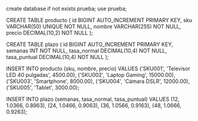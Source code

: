 create database if not exists prueba;
use prueba;

CREATE TABLE producto (
    id BIGINT AUTO_INCREMENT PRIMARY KEY,
    sku VARCHAR(50) UNIQUE NOT NULL,
    nombre VARCHAR(255) NOT NULL,
    precio DECIMAL(10,2) NOT NULL
);

CREATE TABLE plazo (
    id BIGINT AUTO_INCREMENT PRIMARY KEY,
    semanas INT NOT NULL,
    tasa_normal DECIMAL(10,4) NOT NULL,
    tasa_puntual DECIMAL(10,4) NOT NULL
);

INSERT INTO producto (sku, nombre, precio) VALUES
('SKU001', 'Televisor LED 40 pulgadas', 4500.00),
('SKU002', 'Laptop Gaming', 15000.00),
('SKU003', 'Smartphone', 8000.00),
('SKU004', 'Cámara DSLR', 12000.00),
('SKU005', 'Tablet', 3000.00);

INSERT INTO plazo (semanas, tasa_normal, tasa_puntual) VALUES
(12, 1.0366, 0.8963),
(24, 1.0466, 0.9063),
(36, 1.0566, 0.9163),
(48, 1.0666, 0.9263);

